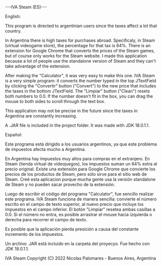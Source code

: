 ---IVA Steam (ES)---

English:

This program is directed to argentinian users since the taxes affect a lot that country.

In Argentina there is high taxes for purchases abroad. Specificaly, in Steam (virtual videogame store), the percentage for that tax is 64%. There is an extension for Google Chrome that converts the prices of the Steam games, but of course only works for the Steam website. I made this application because a lot of people use the standalone version of Steam and they can't take advantage of the extension.

After making the "Calculator", it was very easy to make this one. IVA Steam is a very simple program: it converts the number typed in the top JTextField by clicking the "Convertir" button ("Convert") to the new price that includes the taxes in the bottom JTextField. The "Limpiar" button ("Clean") resets both numbers to 0.0. If the number doesn't fit in the box, you can drag the mouse to both sides to scroll through the text box.

This application may not be precise in the future since the taxes in Argentina are constantly increasing.

A .JAR file is included in the project folder. It was made with JDK 18.0.1.1.


Español:

Este programa está dirigido a los usuarios argentinos, ya que este problema de impuestos afecta mucho a Argentina.

En Argentina hay impuestos muy altos para compras en el extranjero. En Steam (tienda virtual de videojuegos), los impuestos suman un 64% extra al precio original. Existe una extensión para Google Chrome que convierte los precios de los productos de Steam, pero sólo sirve para el sitio web de Steam. Creé esta aplicacion porque mucha gente usa la versión standalone de Steam y no pueden sacar provecho de la extensión.

Luego de escribir el código del programa "Calculator", fue sencillo realizar este programa. IVA Steam funciona de manera sencilla: convierte el número escrito en el campo de texto superior, al nuevo precio que incluye los impuestos en el campo inferior. El botón "Limpiar" resetea ambas casillas a 0.0. Si el número no entra, es posible arrastrar el mouse hacia izquierda o derecha para recorrer el campo de texto.

Es posible que la aplicación pierda presición a causa del constante incremento de los impuestos.

Un archivo .JAR está incluido en la carpeta del proyecyo. Fue hecho con JDK 18.0.1.1.


IVA Steam  Copyright (C) 2022  Nicolas Palomares - Buenos Aires, Argentina
